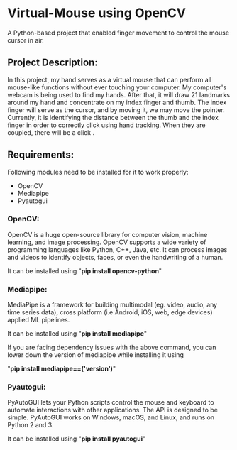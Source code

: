 # Virtual-Mouse using OpenCV
A Python-based project that enabled finger movement to control the mouse cursor in air.

## Project Description:
In this project, my hand serves as a virtual mouse that can perform all mouse-like functions without ever touching your computer. My computer's webcam is being used to find my hands. After that, it will draw 21 landmarks around my hand and concentrate on my index finger and thumb. The index finger will serve as the cursor, and by moving it, we may move the pointer. Currently, it is identifying the distance between the thumb and the index finger in order to correctly click using hand tracking. When they are coupled, there will be a click .

## Requirements:
Following modules need to be installed for it to work properly:
- OpenCV
- Mediapipe
- Pyautogui

### OpenCV:
OpenCV is a huge open-source library for computer vision, machine learning, and image processing. OpenCV supports a wide variety of programming languages like Python, C++, Java, etc. It can process images and videos to identify objects, faces, or even the handwriting of a human.

It can be installed using "**pip install opencv-python**"

### Mediapipe:
MediaPipe is a framework for building multimodal (eg. video, audio, any time series data), cross platform (i.e Android, iOS, web, edge devices) applied ML pipelines.

It can be installed using "**pip install mediapipe**"

If you are facing dependency issues with the above command, you can lower down the version of mediapipe while installing it using 

"**pip install mediapipe==('**version**')**"

### Pyautogui:
PyAutoGUI lets your Python scripts control the mouse and keyboard to automate interactions with other applications. The API is designed to be simple. PyAutoGUI works on Windows, macOS, and Linux, and runs on Python 2 and 3.

It can be installed using "**pip install pyautogui**"

